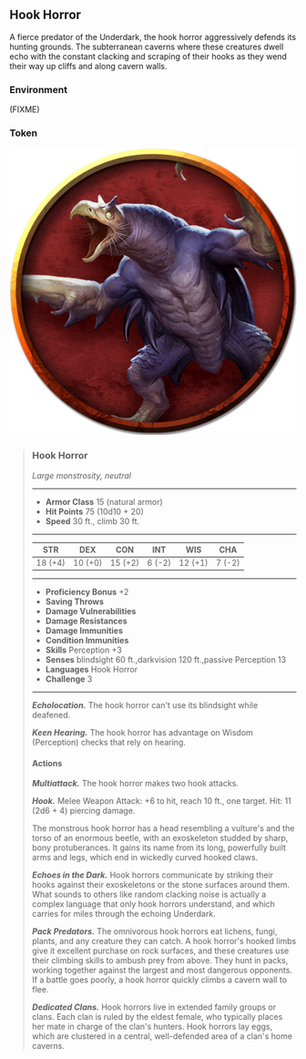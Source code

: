 ## Hook Horror
A fierce predator of the Underdark, the hook horror aggressively defends its hunting grounds. The subterranean caverns where these creatures dwell echo with the constant clacking and scraping of their hooks as they wend their way up cliffs and along cavern walls.

### Environment
(FIXME)

### Token
![](HookHorror-Token.png)

>### Hook Horror
>*Large monstrosity, neutral*
>___
>- **Armor Class** 15 (natural armor)
>- **Hit Points** 75 (10d10 + 20)
>- **Speed** 30 ft., climb 30 ft.
>___
>|**STR**|**DEX**|**CON**|**INT**|**WIS**|**CHA**|
>|:---:|:---:|:---:|:---:|:---:|:---:|
>|18 (+4)|10 (+0)|15 (+2)|6 (-2)|12 (+1)|7 (-2)|
>
>___
>- **Proficiency Bonus** +2
>- **Saving Throws** 
>- **Damage Vulnerabilities** 
>- **Damage Resistances** 
>- **Damage Immunities** 
>- **Condition Immunities** 
>- **Skills** Perception +3
>- **Senses** blindsight 60 ft.,darkvision 120 ft.,passive Perception 13
>- **Languages** Hook Horror
>- **Challenge** 3
>___
>***Echolocation.*** The hook horror can't use its blindsight while deafened.
>
>***Keen Hearing.*** The hook horror has advantage on Wisdom (Perception) checks that rely on hearing.
>
>#### Actions
>***Multiattack.*** The hook horror makes two hook attacks.
>
>***Hook.*** Melee Weapon Attack: +6 to hit, reach 10 ft., one target. Hit: 11 (2d6 + 4) piercing damage.
>
>The monstrous hook horror has a head resembling a vulture's and the torso of an enormous beetle, with an exoskeleton studded by sharp, bony protuberances. It gains its name from its long, powerfully built arms and legs, which end in wickedly curved hooked claws.
>
>***Echoes in the Dark.*** Hook horrors communicate by striking their hooks against their exoskeletons or the stone surfaces around them. What sounds to others like random clacking noise is actually a complex language that only hook horrors understand, and which carries for miles through the echoing Underdark.
>
>***Pack Predators.*** The omnivorous hook horrors eat lichens, fungi, plants, and any creature they can catch. A hook horror's hooked limbs give it excellent purchase on rock surfaces, and these creatures use their climbing skills to ambush prey from above. They hunt in packs, working together against the largest and most dangerous opponents. If a battle goes poorly, a hook horror quickly climbs a cavern wall to flee.
>
>***Dedicated Clans.*** Hook horrors live in extended family groups or clans. Each clan is ruled by the eldest female, who typically places her mate in charge of the clan's hunters. Hook horrors lay eggs, which are clustered in a central, well-defended area of a clan's home caverns.
>
